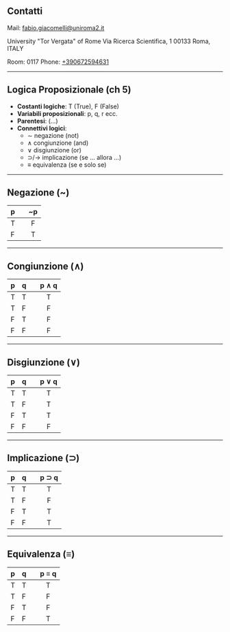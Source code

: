 ## Contatti

Mail: [fabio.giacomelli@uniroma2.it](mailto:fabio.giacomelli@uniroma2.it)

University "Tor Vergata" of Rome Via Ricerca Scientifica, 1 00133 Roma, ITALY

Room: 0117
Phone: [+390672594631](tel:+390672594631)
 

---


## Logica Proposizionale (ch 5)

- **Costanti logiche**: T (True), F (False)
- **Variabili  proposizionali**: p, q, r ecc.
- **Parentesi**: (...)
- **Connettivi logici**:
    - ∼ negazione (not)
    - ∧ congiunzione (and)
    - ∨ disgiunzione (or)
    - ⊃/${\displaystyle \rightarrow }$ implicazione (se ... allora ...)
    - ≡ equivalenza (se e solo se)


---
## Negazione (~)


| p || ~p |
|---|---|:---:|
| T || F |
| F || T |



---



## Congiunzione (∧)

| p | q || p ∧ q |
|---|---|---|:---:|
| T | T || T |
| T | F || F |
| F | T || F |
| F | F || F |



---



## Disgiunzione (∨)

| p | q || p ∨ q |
|---|---|---|:---:|
| T | T || T |
| T | F || T |
| F | T || T |
| F | F || F |


---



## Implicazione (⊃)

| p | q || p ⊃ q |
|---|---|---|:---:|
| T | T || T |
| T | F || F |
| F | T || T |
| F | F || T |



---



## Equivalenza (≡)

| p | q || p ≡ q |
|---|---|---|:---:|
| T | T || T |
| T | F || F |
| F | T || F |
| F | F || T |